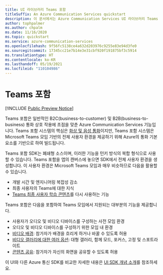 ```yaml
---
title: UI 라이브러리 Teams 포함
titleSuffix: An Azure Communication Services quickstart
description: 이 문서에서는 Azure Communication Services UI 라이브러리 Teams 포함 기능을 사용하여 턴키 통화 환경을 빌드하는 방법을 알아봅니다.
author: tophpalmer
ms.author: chpalm
ms.date: 11/16/2020
ms.topic: quickstart
ms.service: azure-communication-services
ms.openlocfilehash: 9f56fc5138ce4a632d203976c9255e83e94d3fe0
ms.sourcegitcommit: 17345cc21e7b14e3e31cbf920f191875bf3c5914
ms.translationtype: HT
ms.contentlocale: ko-KR
ms.lasthandoff: 05/19/2021
ms.locfileid: "110104986"
---
```

# <a name="teams-embed"></a>Teams 포함

[!INCLUDE [Public Preview Notice](../../includes/private-preview-include.md)]


Teams 포함은 일반적인 B2C(business-to-customer) 및 B2B(business-to-business) 통화 상호 작용에 초점을 맞춘 Azure Communication Services 기능입니다. Teams 포함 시스템의 핵심은 [화상 및 음성 통화](../voice-video-calling/calling-sdk-features.md)이지만, Teams 포함 시스템은 Microsoft Teams 모임 기반의 전체 사용자 환경을 제공하기 위해 Azure의 통화 기본 요소를 기반으로 하여 빌드됩니다.

Teams 포함 SDK는 폐쇄형 소스이며, 이러한 기능을 턴키 방식의 복합 형식으로 사용할 수 있습니다. Teams 포함을 앱의 캔버스에 놓으면 SDK에서 전체 사용자 환경을 생성합니다. 이 사용자 환경은 Microsoft Teams 모임과 매우 비슷하므로 다음을 활용할 수 있습니다.

- 개발 시간 및 엔지니어링 복잡성 감소
- 최종 사용자의 Teams에 대한 지식
- [Teams 최종 사용자 학습 콘텐츠](https://support.microsoft.com/office/meetings-in-teams-e0b0ae21-53ee-4462-a50d-ca9b9e217b67)를 다시 사용하는 기능

Teams 포함은 다음을 포함하여 Teams 모임에서 지원되는 대부분의 기능을 제공합니다.

- 사용자가 오디오 및 비디오 디바이스를 구성하는 사전 모임 환경
- 오디오 및 비디오 디바이스를 구성하기 위한 모임 내 환경
- [비디오 배경](https://support.microsoft.com/office/change-your-background-for-a-teams-meeting-f77a2381-443a-499d-825e-509a140f4780): 참가자가 배경을 흐리게 하거나 바꿀 수 있도록 허용
- [비디오 갤러리에 대한 여러 옵션](https://support.microsoft.com/office/using-video-in-microsoft-teams-3647fc29-7b92-4c26-8c2d-8a596904cdae): 대형 갤러리, 함께 모드, 포커스, 고정 및 스포트라이트
- [콘텐츠 공유](https://support.microsoft.com/office/share-content-in-a-meeting-in-teams-fcc2bf59-aecd-4481-8f99-ce55dd836ce8): 참가자가 자신의 화면을 공유할 수 있도록 허용

이 UI와 다른 Azure 통신 SDK를 비교한 자세한 내용은 [UI SDK 개념 소개](ui-library-overview.md)를 참조하세요. 
